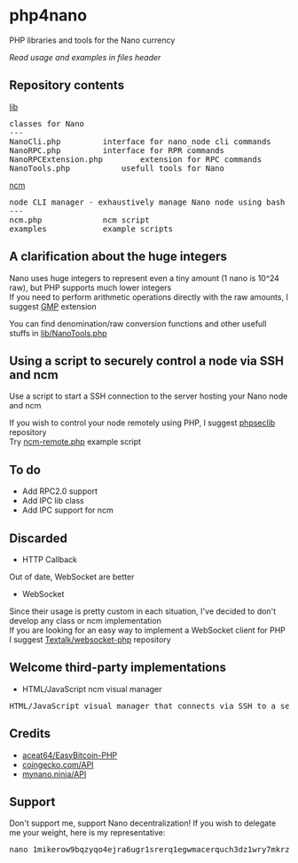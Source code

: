 # php4nano
PHP libraries and tools for the Nano currency

*Read usage and examples in files header*

## Repository contents

[lib](lib)

<pre>classes for Nano
---
NanoCli.php			interface for nano_node cli commands
NanoRPC.php			interface for RPR commands
NanoRPCExtension.php		extension for RPC commands
NanoTools.php			usefull tools for Nano
</pre>

[ncm](ncm)

<pre>node CLI manager - exhaustively manage Nano node using bash
---
ncm.php				ncm script
examples			example scripts
</pre>

## A clarification about the huge integers

Nano uses huge integers to represent even a tiny amount (1 nano is 10^24 raw), but PHP supports much lower integers<br/>
If you need to perform arithmetic operations directly with the raw amounts, I suggest [GMP](https://www.php.net/manual/en/book.gmp.php) extension

You can find denomination/raw conversion functions and other usefull stuffs in [lib/NanoTools.php](lib/NanoTools.php)

## Using a script to securely control a node via SSH and ncm

Use a script to start a SSH connection to the server hosting your Nano node and ncm

If you wish to control your node remotely using PHP, I suggest [phpseclib](https://github.com/phpseclib/phpseclib) repository<br/>
Try [ncm-remote.php](ncm/examples/ncm-remote.php) example script

## To do

* Add RPC2.0 support
* Add IPC lib class
* Add IPC support for ncm

## Discarded

* HTTP Callback

Out of date, WebSocket are better

* WebSocket

Since their usage is pretty custom in each situation, I've decided to don't develop any class or ncm implementation<br/>
If you are looking for an easy way to implement a WebSocket client for PHP I suggest [Textalk/websocket-php](https://github.com/Textalk/websocket-php) repository

## Welcome third-party implementations

* HTML/JavaScript ncm visual manager
<pre>HTML/JavaScript visual manager that connects via SSH to a server hosting a Nano node and ncm</pre>

## Credits

* [aceat64/EasyBitcoin-PHP](https://github.com/aceat64/EasyBitcoin-PHP)
* [coingecko.com/API](https://www.coingecko.com/en/api)
* [mynano.ninja/API](https://mynano.ninja/api)

## Support

Don't support me, support Nano decentralization! If you wish to delegate me your weight, here is my representative:
<pre>
nano_1mikerow9bqzyqo4ejra6ugr1srerq1egwmacerquch3dz1wry7mkrz4768m
</pre>